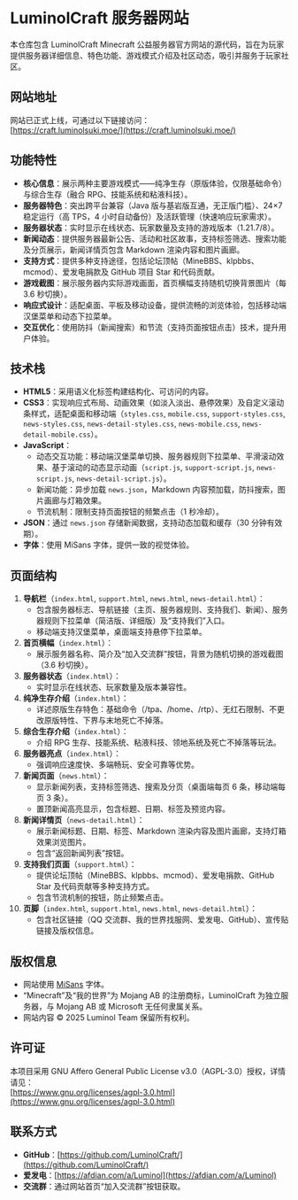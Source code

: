 # LuminolCraft 服务器网站

本仓库包含 LuminolCraft Minecraft 公益服务器官方网站的源代码，旨在为玩家提供服务器详细信息、特色功能、游戏模式介绍及社区动态，吸引并服务于玩家社区。

## 网站地址

网站已正式上线，可通过以下链接访问：  
[https://craft.luminolsuki.moe/](https://craft.luminolsuki.moe/)

## 功能特性

- **核心信息**：展示两种主要游戏模式——纯净生存（原版体验，仅限基础命令）与综合生存（融合 RPG、技能系统和粘液科技）。
- **服务器特色**：突出跨平台兼容（Java 版与基岩版互通，无正版门槛）、24×7 稳定运行（高 TPS，4 小时自动备份）及活跃管理（快速响应玩家需求）。
- **服务器状态**：实时显示在线状态、玩家数量及支持的游戏版本（1.21.7/8）。
- **新闻动态**：提供服务器最新公告、活动和社区故事，支持标签筛选、搜索功能及分页展示，新闻详情页包含 Markdown 渲染内容和图片画廊。
- **支持方式**：提供多种支持途径，包括论坛顶帖（MineBBS、klpbbs、mcmod）、爱发电捐款及 GitHub 项目 Star 和代码贡献。
- **游戏截图**：展示服务器内实际游戏画面，首页横幅支持随机切换背景图片（每 3.6 秒切换）。
- **响应式设计**：适配桌面、平板及移动设备，提供流畅的浏览体验，包括移动端汉堡菜单和动态下拉菜单。
- **交互优化**：使用防抖（新闻搜索）和节流（支持页面按钮点击）技术，提升用户体验。

## 技术栈

- **HTML5**：采用语义化标签构建结构化、可访问的内容。
- **CSS3**：实现响应式布局、动画效果（如淡入淡出、悬停效果）及自定义滚动条样式，适配桌面和移动端（`styles.css`, `mobile.css`, `support-styles.css`, `news-styles.css`, `news-detail-styles.css`, `news-mobile.css`, `news-detail-mobile.css`）。
- **JavaScript**：
  - 动态交互功能：移动端汉堡菜单切换、服务器规则下拉菜单、平滑滚动效果、基于滚动的动态显示动画（`script.js`, `support-script.js`, `news-script.js`, `news-detail-script.js`）。
  - 新闻功能：异步加载 `news.json`，Markdown 内容预加载，防抖搜索，图片画廊与灯箱效果。
  - 节流机制：限制支持页面按钮的频繁点击（1 秒冷却）。
- **JSON**：通过 `news.json` 存储新闻数据，支持动态加载和缓存（30 分钟有效期）。
- **字体**：使用 MiSans 字体，提供一致的视觉体验。

## 页面结构

1. **导航栏**（`index.html`, `support.html`, `news.html`, `news-detail.html`）：
   - 包含服务器标志、导航链接（主页、服务器规则、支持我们、新闻）、服务器规则下拉菜单（简洁版、详细版）及“支持我们”入口。
   - 移动端支持汉堡菜单，桌面端支持悬停下拉菜单。
2. **首页横幅**（`index.html`）：
   - 展示服务器名称、简介及“加入交流群”按钮，背景为随机切换的游戏截图（3.6 秒切换）。
3. **服务器状态**（`index.html`）：
   - 实时显示在线状态、玩家数量及版本兼容性。
4. **纯净生存介绍**（`index.html`）：
   - 详述原版生存特色：基础命令（/tpa、/home、/rtp）、无红石限制、不更改原版特性、下界与末地死亡不掉落。
5. **综合生存介绍**（`index.html`）：
   - 介绍 RPG 生存、技能系统、粘液科技、领地系统及死亡不掉落等玩法。
6. **服务器亮点**（`index.html`）：
   - 强调响应速度快、多端畅玩、安全可靠等优势。
7. **新闻页面**（`news.html`）：
   - 显示新闻列表，支持标签筛选、搜索及分页（桌面端每页 6 条，移动端每页 3 条）。
   - 置顶新闻高亮显示，包含标题、日期、标签及预览内容。
8. **新闻详情页**（`news-detail.html`）：
   - 展示新闻标题、日期、标签、Markdown 渲染内容及图片画廊，支持灯箱效果浏览图片。
   - 包含“返回新闻列表”按钮。
9. **支持我们页面**（`support.html`）：
   - 提供论坛顶帖（MineBBS、klpbbs、mcmod）、爱发电捐款、GitHub Star 及代码贡献等多种支持方式。
   - 包含节流机制的按钮，防止频繁点击。
10. **页脚**（`index.html`, `support.html`, `news.html`, `news-detail.html`）：
    - 包含社区链接（QQ 交流群、我的世界找服网、爱发电、GitHub）、宣传贴链接及版权信息。

## 版权信息

- 网站使用 [MiSans](https://hyperos.mi.com/font/) 字体。
- “Minecraft”及“我的世界”为 Mojang AB 的注册商标，LuminolCraft 为独立服务器，与 Mojang AB 或 Microsoft 无任何隶属关系。
- 网站内容 © 2025 Luminol Team 保留所有权利。

## 许可证

本项目采用 GNU Affero General Public License v3.0（AGPL-3.0）授权，详情请见：  
[https://www.gnu.org/licenses/agpl-3.0.html](https://www.gnu.org/licenses/agpl-3.0.html)

## 联系方式

- **GitHub**：[https://github.com/LuminolCraft/](https://github.com/LuminolCraft/)
- **爱发电**：[https://afdian.com/a/Luminol](https://afdian.com/a/Luminol)
- **交流群**：通过网站首页“加入交流群”按钮获取。
